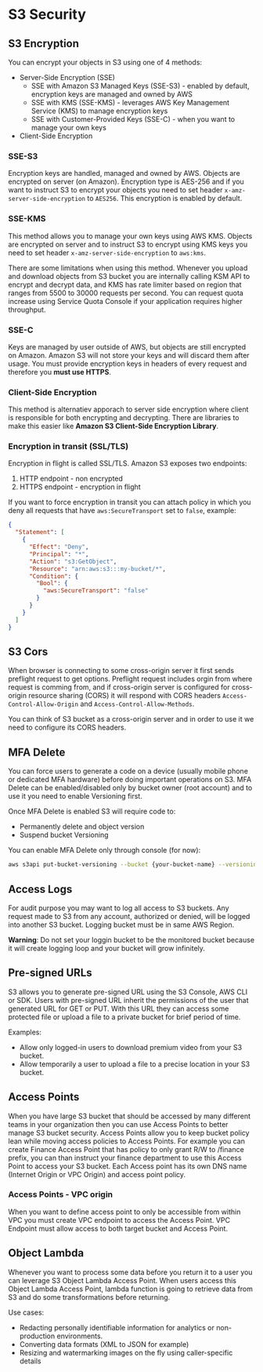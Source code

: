 # S3 Security

## S3 Encryption

You can encrypt your objects in S3 using one of 4 methods:

- Server-Side Encryption (SSE)
  - SSE with Amazon S3 Managed Keys (SSE-S3) - enabled by default, encryption keys are managed and owned by AWS
  - SSE with KMS (SSE-KMS) - leverages AWS Key Management Service (KMS) to manage encryption keys
  - SSE with Customer-Provided Keys (SSE-C) - when you want to manage your own keys
- Client-Side Encryption

### SSE-S3

Encryption keys are handled, managed and owned by AWS. Objects are encrypted on server (on Amazon). Encryption type is AES-256 and if you want to instruct S3 to encrypt your objects you need to set header `x-amz-server-side-encryption` to `AES256`. This encryption is enabled by default.

### SSE-KMS

This method allows you to manage your own keys using AWS KMS. Objects are encrypted on server and to instruct S3 to encrypt using KMS keys you need to set header `x-amz-server-side-encryption` to `aws:kms`.

There are some limitations when using this method. Whenever you upload and download objects from S3 bucket you are internally calling KSM API to encrypt and decrypt data, and KMS has rate limiter based on region that ranges from 5500 to 30000 requests per second. You can request quota increase using Service Quota Console if your application requires higher throughput.

### SSE-C

Keys are managed by user outside of AWS, but objects are still encrypted on Amazon. Amazon S3 will not store your keys and will discard them after usage. You must provide encryption keys in headers of every request and therefore you **must use HTTPS**.

### Client-Side Encryption

This method is alternatiev apporach to server side encryption where client is responsible for both encrypting and decrypting. There are libraries to make this easier like **Amazon S3 Client-Side Encryption Library**.

### Encryption in transit (SSL/TLS)

Encryption in flight is called SSL/TLS. Amazon S3 exposes two endpoints:

1. HTTP endpoint - non encrypted
2. HTTPS endpoint - encryption in flight

If you want to force encryption in transit you can attach policy in which you deny all requests that have `aws:SecureTransport` set to `false`, example:

```json
{
  "Statement": [
    {
      "Effect": "Deny",
      "Principal": "*",
      "Action": "s3:GetObject",
      "Resource": "arn:aws:s3:::my-bucket/*",
      "Condition": {
        "Bool": {
          "aws:SecureTransport": "false"
        }
      }
    }
  ]
}
```

## S3 Cors

When browser is connecting to some cross-origin server it first sends preflight request to get options. Preflight request includes orgin from where request is comming from, and if cross-origin server is configured for cross-origin resource sharing (CORS) it will respond with CORS headers `Access-Control-Allow-Origin` and `Access-Control-Allow-Methods`.

You can think of S3 bucket as a cross-origin server and in order to use it we need to configure its CORS headers.

## MFA Delete

You can force users to generate a code on a device (usually mobile phone or dedicated MFA hardware) before doing important operations on S3. MFA Delete can be enabled/disabled only by bucket owner (root account) and to use it you need to enable Versioning first.

Once MFA Delete is enabled S3 will require code to:

- Permanently delete and object version
- Suspend bucket Versioning

You can enable MFA Delete only through console (for now):

```bash
aws s3api put-bucket-versioning --bucket {your-bucket-name} --versioning-configuration Status=Enabled, MFADelete=Enabled --mfa {arn-of-mfa-device mfa_code} --profile {root-mfa-profile-name}
```

## Access Logs

For audit purpose you may want to log all access to S3 buckets. Any request made to S3 from any account, authorized or denied, will be logged into another S3 bucket. Logging bucket must be in same AWS Region.

**Warning**: Do not set your loggin bucket to be the monitored bucket because it will create logging loop and your bucket will grow infinitely.

## Pre-signed URLs

S3 allows you to generate pre-signed URL using the S3 Console, AWS CLI or SDK. Users with pre-signed URL inherit the permissions of the user that generated URL for GET or PUT. With this URL they can access some protected file or upload a file to a private bucket for brief period of time.

Examples:

- Allow only logged-in users to download premium video from your S3 bucket.
- Allow temporarily a user to upload a file to a precise location in your S3 bucket.

## Access Points

When you have large S3 bucket that should be accessed by many different teams in your organization then you can use Access Points to better manage S3 bucket security.
Access Points allow you to keep bucket policy lean while moving access policies to Access Points. For example you can create Finance Access Point that has policy to only grant R/W to /finance prefix, you can than instruct your finance department to use this Access Point to access your S3 bucket.
Each Access point has its own DNS name (Internet Origin or VPC Origin) and access point policy.

### Access Points - VPC origin

When you want to define access point to only be accessible from within VPC you must create VPC endpoint to access the Access Point. VPC Endpoint must allow access to both target bucket and Access Point.

## Object Lambda

Whenever you want to process some data before you return it to a user you can leverage S3 Object Lambda Access Point. When users access this Object Lambda Access Point, lambda function is going to retrieve data from S3 and do some transformations before returning.

Use cases:

- Redacting personally identifiable information for analytics or non-production environments.
- Converting data formats (XML to JSON for example)
- Resizing and watermarking images on the fly using caller-specific details
